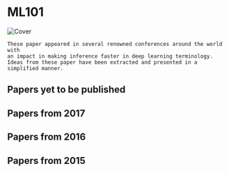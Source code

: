 # ML101

![Cover][cover_pic]

```A simple list of around 101 ML papers and corresponding links.
These paper appeared in several renowned conferences around the world with
an impact in making inference faster in deep learning terminology.
Ideas from these paper have been extracted and presented in a simplified manner.
```
## Papers yet to be published

## Papers from 2017

## Papers from 2016

## Papers from 2015


[cover_pic]: https://github.com/bulletcross/ML-paper-collection/blob/master/ML101/cover.jpg
